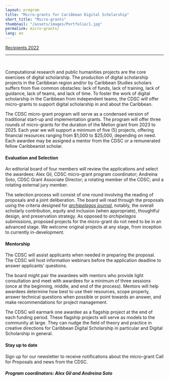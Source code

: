 ```yaml
---
layout: program
title: "Micro-grants for Caribbean Digital Scholarship"
short_title: "Micro-grants"
thumbnail: "/assets/images/Portfolio/1.jpg"
permalink: micro-grants/
lang: en
---
```


<div class="project-demo-btn">
        <a class="btn project-btn" href="{{site.baseurl}}/micro-grants/recipients2022/">Recipients 2022</a>
    </div>
<hr>
<br>
<div class="portfolio-details">
     <p>Computational research and public humanities projects are the core exercises of digital scholarship. The production of digital scholarship projects in the Caribbean region and/or by Caribbean Studies scholars suffers from five common obstacles: lack of funds, lack of training, lack of guidance, lack of teams, and lack of time. To foster the work of digital scholarship in the Caribbean from independent teams, the CDSC will offer micro-grants to support digital scholarship in and about the Caribbean.</p>
    <p>The CDSC micro-grant program will serve as a condensed version of traditional start-up and implementation grants. The program will offer three rounds of micro-grants for the duration of the Mellon grant from 2023 to 2025. Each year we will support a minimum of five (5) projects, offering financial resources ranging from $1,000 to $25,000, depending on need. Each awardee may be assigned a mentor from the CDSC or a remunerated fellow Caribbeanist scholar.</p> 
    <h4>Evaluation and Selection</h4>
    <p>An editorial board of four members will review the applications and select the awardees: Alex Gil, CDSC micro-grant program coordinator; Andreina Soto, CDSC Grant Associate Director; a rotating member of the CDSC; and a rotating external jury member.</p>
    <p>The selection process will consist of one round involving the reading of proposals and a joint deliberation. The board will read through the proposals using the criteria designed for <a href="https://archipelagosjournal.org/reviewers.html" target="_blank"><em>archipelagos journal</em></a>, notably, the overall scholarly contribution, equity and inclusion (when appropriate), thoughtful design, and preservation strategy. As opposed to <em>archipelagos</em> submissions, proposed projects for the micro-grant do not need to be in an advanced stage. We welcome original projects at any stage, from inception to currently in-development.</p>
    <h4>Mentorship</h4>
    <p>The CDSC will assist applicants when needed in preparing the proposal. The CDSC will host information webinars before the application deadline to answer applicants' questions.</p>
    <p>The board might pair the awardees with mentors who provide light consultation and meet with awardees for a minimum of three sessions (once at the beginning, middle, and end of the process). Mentors will help awardees determine how best to use their resources, scope properly, answer technical questions when possible or point towards an answer, and make recommendations for project management.</p>
    <p> The CDSC will earmark one awardee as a flagship project at the end of each funding period. These flagship projects will serve as models to the community at large. They can nudge the field of theory and practice in creative directions for Caribbean Digital Scholarship in particular and Digital Scholarship in general.</p>
    <!-- <div class="project-demo-btn">
        <a class="btn project-btn" href="{{site.baseurl}}/micro-grants/cfp2022/">Call for Proposals 2022</a>
    </div> -->
    <h4>Stay up to date</h4>
    <p>Sign up for our newsletter to receive notifications about the micro-grant Call for Proposals and news from the CDSC.</p>
    <h5>Program coordinators: Alex Gil and Andreina Soto</h5>
</div>

